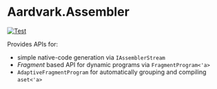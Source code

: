 # Aardvark.Assembler

[![Test](https://github.com/aardvark-community/aardvark.assembler/actions/workflows/test.yml/badge.svg)](https://github.com/aardvark-community/aardvark.assembler/actions/workflows/test.yml)

Provides APIs for:
* simple native-code generation via `IAssemblerStream`
* *Fragment* based API for dynamic programs via `FragmentProgram<'a>`
* `AdaptiveFragmentProgram` for automatically grouping and compiling `aset<'a>`
